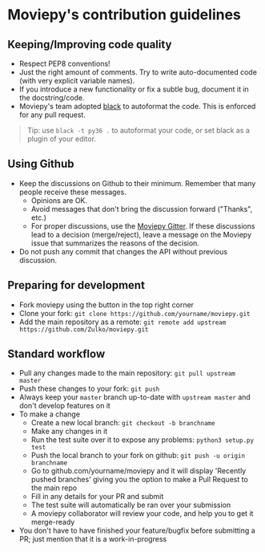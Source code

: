 # Moviepy's contribution guidelines

## Keeping/Improving code quality
 
- Respect PEP8 conventions!
- Just the right amount of comments. Try to write auto-documented code (with very explicit variable names).
- If you introduce a new functionality or fix a subtle bug, document it in the docstring/code.
- Moviepy's team adopted [black](https://github.com/psf/black) to autoformat the code. This is  enforced for any pull request. 
  
> Tip: use `black -t py36 .` to autoformat your code, or set black as a plugin of your editor. 


## Using Github

- Keep the discussions on Github to their minimum. Remember that many people receive these messages.
  - Opinions are OK.
  - Avoid messages that don't bring the discussion forward ("Thanks", etc.)
  - For proper discussions, use the [Moviepy Gitter](https://gitter.im/Movie-py). If these discussions lead to a decision (merge/reject), leave a message on the Moviepy issue that summarizes the reasons of the decision.
- Do not push any commit that changes the API without previous discussion.

## Preparing for development
- Fork moviepy using the button in the top right corner
- Clone your fork: `git clone https://github.com/yourname/moviepy.git`
- Add the main repository as a remote: `git remote add upstream https://github.com/Zulko/moviepy.git`

## Standard workflow
- Pull any changes made to the main repository: `git pull upstream master`
- Push these changes to your fork: `git push`
- Always keep your `master` branch up-to-date with `upstream master` and don't develop features on it
- To make a change
  - Create a new local branch: `git checkout -b branchname`
  - Make any changes in it
  - Run the test suite over it to expose any problems: `python3 setup.py test`
  - Push the local branch to your fork on github: `git push -u origin branchname`
  - Go to github.com/yourname/moviepy and it will display 'Recently pushed branches' giving you the option to make a Pull Request to the main repo
  - Fill in any details for your PR and submit
  - The test suite will automatically be ran over your submission
  - A moviepy collaborator will review your code, and help you to get it merge-ready
- You don't have to have finished your feature/bugfix before submitting a PR; just mention that it is a work-in-progress
